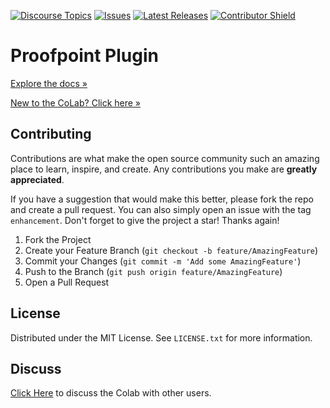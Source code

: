 [![Discourse Topics][discourse-shield]][discourse-url]
[![Issues][issues-shield]][issues-url]
[![Latest Releases][release-shield]][release-url]
[![Contributor Shield][contributor-shield]][contributors-url]

[discourse-shield]:https://img.shields.io/discourse/topics?label=Discuss%20This%20Tool&server=https%3A%2F%2Fdeveloper.sailpoint.com%2Fdiscuss
[discourse-url]:https://developer.sailpoint.com/discuss/t/proofpoint-plugin/18257
[issues-shield]:https://img.shields.io/github/issues/sailpoint-oss/colab-proofpoint-plugin?label=Issues
[issues-url]:https://github.com/sailpoint-oss/colab-proofpoint-plugin/issues
[release-shield]: https://img.shields.io/github/v/release/sailpoint-oss/colab-proofpoint-plugin?label=Current%20Release
[release-url]:https://github.com/sailpoint-oss/colab-proofpoint-plugin/releases
[contributor-shield]:https://img.shields.io/github/contributors/sailpoint-oss/colab-proofpoint-plugin?label=Contributors
[contributors-url]:https://github.com/sailpoint-oss/colab-proofpoint-plugin/graphs/contributors

# Proofpoint Plugin
[Explore the docs »](https://developer.sailpoint.com/discuss/t/proofpoint-plugin/18257)

[New to the CoLab? Click here »](https://developer.sailpoint.com/discuss/t/about-the-sailpoint-developer-community-colab/11230)

<!-- CONTRIBUTING -->
## Contributing

Contributions are what make the open source community such an amazing place to learn, inspire, and create. Any contributions you make are **greatly appreciated**.

If you have a suggestion that would make this better, please fork the repo and create a pull request. You can also simply open an issue with the tag `enhancement`.
Don't forget to give the project a star! Thanks again!

1. Fork the Project
2. Create your Feature Branch (`git checkout -b feature/AmazingFeature`)
3. Commit your Changes (`git commit -m 'Add some AmazingFeature'`)
4. Push to the Branch (`git push origin feature/AmazingFeature`)
5. Open a Pull Request

<!-- LICENSE -->
## License

Distributed under the MIT License. See `LICENSE.txt` for more information.

<!-- CONTACT -->
## Discuss
[Click Here](https://developer.sailpoint.com/discuss/new-topic?title=Your%20CoLab%20question%20title&body=Your%20CoLab%20question%20body%20here&category_id=2&tags=colab) to discuss the Colab with other users.
